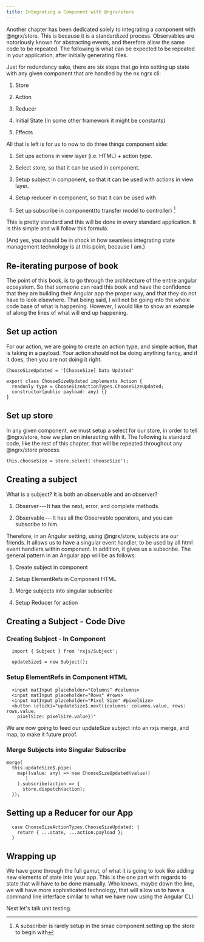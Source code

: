 ```yaml
---
title: Integrating a Component with @ngrx/store
---
```


Another chapter has been dedicated solely to integrating a component
with \@ngrx/store. This is because it is a standardized process.
Observables are notoriously known for abstracting events, and therefore
allow the same code to be repeated. The following is what can be
expected to be repeated in your application, after initially generating
files.

Just for redundancy sake, there are six steps that go into setting up
state with any given component that are handled by the nx ngrx cli:

1.  Store

2.  Action

3.  Reducer

4.  Initial State (In some other framework it might be constants)

5.  Effects

All that is left is for us to now to do three things component side:

1.  Set ups actions in view layer (i.e. HTML) + action type.

2.  Select store, so that it can be used in component.

3.  Setup subject in component, so that it can be used with actions in
    view layer.

4.  Setup reducer in component, so that it can be used with

5.  Set up subscribe in component(to transfer model to controller) [^1]

This is pretty standard and this will be done in every standard
application. It is this simple and will follow this formula.

(And yes, you should be in shock in how seamless integrating state
management technology is at this point, because I am.)

 Re-iterating purpose of book 
-----------------------------

The point of this book, is to go through the architecture of the entire
angular ecosystem. So that someone can read this book and have the
confidence that they are building their Angular app the proper way, and
that they do not have to look elsewhere. That being said, I will not be
going into the whole code base of what is happening. However, I would
like to show an example of along the lines of what will end up
happening.

 Set up action 
--------------

For our action, we are going to create an action type, and simple
action, that is taking in a payload. Your action should not be doing
anything fancy, and if it does, then you are not doing it right.

    ChooseSizeUpdated = '[ChooseSize] Data Updated'

    export class ChooseSizeUpdated implements Action {
      readonly type = ChooseSizeActionTypes.ChooseSizeUpdated;
      constructor(public payload: any) {}
    }

 Set up store 
-------------

In any given component, we must setup a select for our store, in order
to tell \@ngrx/store, how we plan on interacting with it. The following
is standard code, like the rest of this chapter, that will be repeated
throughout any \@ngrx/store process.

    this.chooseSize = store.select('chooseSize');

 Creating a subject 
-------------------

What is a subject? It is both an observable and an observer?

1.  Observer --- It has the next, error, and complete methods.

2.  Observable --- It has all the Observable operators, and you can
    subscribe to him.

Therefore, in an Angular setting, using \@ngrx/store, subjects are our
friends. It allows us to have a singular event handler, to be used by
all html event handlers within component. In addition, it gives us a
subscribe. The general pattern in an Angular app will be as follows:

1.  Create subject in component

2.  Setup ElementRefs in Component HTML

3.  Merge subjects into singular subscribe

4.  Setup Reducer for action

 Creating a Subject - Code Dive 
-------------------------------

###  Creating Subject - In Component 

      import { Subject } from 'rxjs/Subject';

      updateSize$ = new Subject();

###  Setup ElementRefs in Component HTML 

      <input matInput placeholder="Columns" #columns>
      <input matInput placeholder="Rows" #rows>
      <input matInput placeholder="Pixel Size" #pixelSize>
      <button (click)="updateSize$.next({columns: columns.value, rows: rows.value,
        pixelSize: pixelSize.value})"

We are now going to feed our updateSize subject into an rxjs merge, and
map, to make it future proof.

###  Merge Subjects into Singular Subscribe 

    merge(
      this.updateSize$.pipe(
        map((value: any) => new ChooseSizeUpdated(value))
           )
        ).subscribe(action => {
          store.dispatch(action);
      });

 Setting up a Reducer for our App 
---------------------------------

      case ChooseSizeActionTypes.ChooseSizeUpdated: {
        return { ...state, ...action.payload };
      }

 Wrapping up 
------------

We have gone through the full gamut, of what it is going to look like
adding new elements of state into your app. This is the one part with
regards to state that will have to be done manually. Who knows, maybe
down the line, we will have more sophisticated technology, that will
allow us to have a command line interface similar to what we have now
using the Angular CLI.

Next let's talk unit testing.

[^1]: A subscriber is rarely setup in the smae component setting up the
    store to begin with
